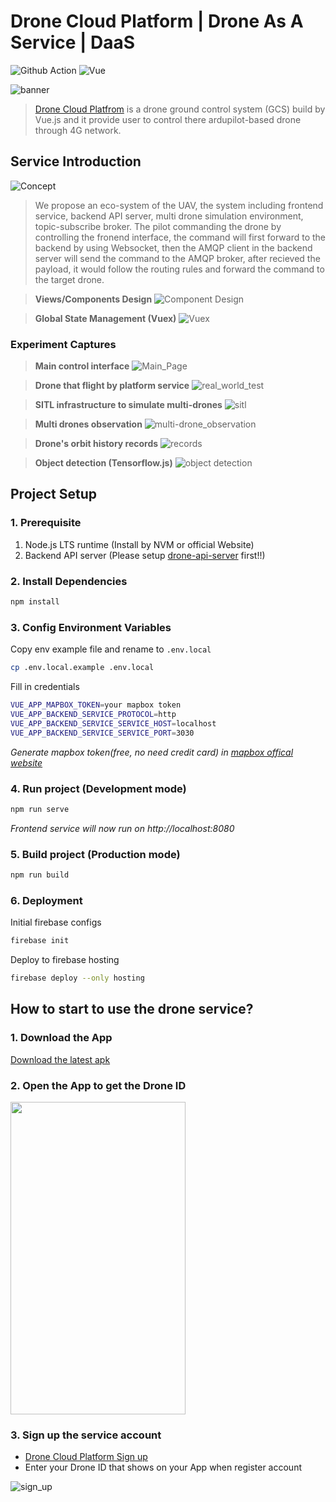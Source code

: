 # Drone Cloud Platform | Drone As A Service | DaaS 

![Github Action](https://github.com/waiting33118/drone-cloud-platform3.0/actions/workflows/deployment.yml/badge.svg)
![Vue](https://img.shields.io/badge/Vue.js-35495E?logo=vue.js&logoColor=4FC08D)

![banner](img/github_readme_banner.png)

> [Drone Cloud Platfrom](https://aiotlab-drone-cloud.web.app/) is a drone ground control system (GCS) build by Vue.js and it provide user to control there ardupilot-based drone through 4G network.

## Service Introduction
![Concept](img/eco-system%20relationship.png)

> We propose an eco-system of the UAV, the system including frontend service, backend API server, multi drone simulation environment, topic-subscribe broker. The pilot commanding the drone by controlling the fronend interface, the command will first forward to the backend by using Websocket, then the AMQP client in the backend server will send the command to the AMQP broker, after recieved the payload, it would follow the routing rules and forward the command to the target drone.

> **Views/Components Design**
![Component Design](img/component%20tree.png)

> **Global State Management (Vuex)**
![Vuex](img/global%20state%20usage.png)

### Experiment Captures

> **Main control interface**
![Main_Page](img/service%20introduction.png)

> **Drone that flight by platform service**
![real_world_test](img/flight_1.png)

> **SITL infrastructure to simulate multi-drones**
![sitl](img/multi-drone%20simulation.png)

> **Multi drones observation**
![multi-drone_observation](img/multi-drone%20verification%20by%20sitl.png)

> **Drone's orbit history records**
![records](img/flight%20records.png)

> **Object detection (Tensorflow.js)**
![object detection](img/object%20detection.png)

## Project Setup

### 1. Prerequisite

1. Node.js LTS runtime  (Install by NVM or official Website)
1. Backend API server (Please setup [drone-api-server](https://github.com/waiting33118/drone-api-server) first!!)

### 2. Install Dependencies

```bash
npm install
```

### 3. Config Environment Variables

Copy env example file and rename to `.env.local`

```bash
cp .env.local.example .env.local
```

Fill in credentials

```bash
VUE_APP_MAPBOX_TOKEN=your mapbox token
VUE_APP_BACKEND_SERVICE_PROTOCOL=http
VUE_APP_BACKEND_SERVICE_SERVICE_HOST=localhost
VUE_APP_BACKEND_SERVICE_SERVICE_PORT=3030
```

_Generate mapbox token(free, no need credit card) in [mapbox offical website](https://account.mapbox.com/access-tokens/create)_

### 4. Run project (Development mode)

```bash
npm run serve
```

_Frontend service will now run on http://localhost:8080_

### 5. Build project (Production mode)

```bash
npm run build
```

### 6. Deployment

Initial firebase configs

```bash
firebase init
```

Deploy to firebase hosting

```bash
firebase deploy --only hosting
```

## How to start to use the drone service?

### 1. Download the App

[Download the latest apk](https://github.com/waiting33118/AED-Rescue-Drone-Project-for-Android/releases)

### 2. Open the App to get the **Drone ID**

<img src="img/drone_id_step.jpg" width = "280" height="500">

### 3. Sign up the service account

- [Drone Cloud Platform Sign up](https://aiotlab-drone-cloud.web.app/signup)
- Enter your Drone ID that shows on your App when register account

![sign_up](img/signup_step.png)
